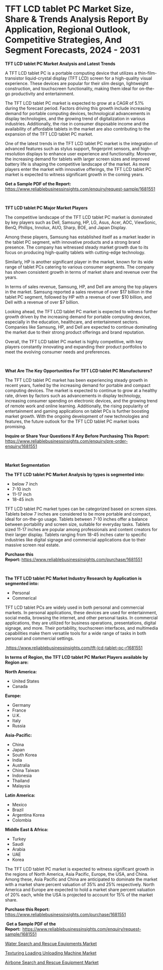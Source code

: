 <p><h1>TFT LCD tablet PC Market Size, Share & Trends Analysis Report By Application, Regional Outlook, Competitive Strategies, And Segment Forecasts, 2024 - 2031</h1></p><p><strong>TFT LCD tablet PC Market Analysis and Latest Trends</strong></p>
<p><p>A TFT LCD tablet PC is a portable computing device that utilizes a thin-film-transistor liquid-crystal display (TFT LCD) screen for a high-quality visual experience. These devices are popular for their slim design, lightweight construction, and touchscreen functionality, making them ideal for on-the-go productivity and entertainment.</p><p>The TFT LCD tablet PC market is expected to grow at a CAGR of 5.1% during the forecast period. Factors driving this growth include increasing demand for portable computing devices, technological advancements in display technologies, and the growing trend of digitalization in various industries. Additionally, the rise in consumer disposable income and the availability of affordable tablets in the market are also contributing to the expansion of the TFT LCD tablet PC market.</p><p>One of the latest trends in the TFT LCD tablet PC market is the integration of advanced features such as stylus support, fingerprint sensors, and high-resolution displays to enhance user experience and functionality. Moreover, the increasing demand for tablets with larger screen sizes and improved battery life is shaping the competitive landscape of the market. As more players enter the market with innovative offerings, the TFT LCD tablet PC market is expected to witness significant growth in the coming years.</p></p>
<p><strong>Get a Sample PDF of the Report:&nbsp;</strong> <a href="https://www.reliablebusinessinsights.com/enquiry/request-sample/1681551">https://www.reliablebusinessinsights.com/enquiry/request-sample/1681551</a></p>
<p>&nbsp;</p>
<p><strong>TFT LCD tablet PC Major Market Players</strong></p>
<p><p>The competitive landscape of the TFT LCD tablet PC market is dominated by key players such as Dell, Samsung, HP, LG, Asus, Acer, AOC, ViewSonic, BenQ, Phillips, Innolux, AUO, Sharp, BOE, and Japan Display.</p><p>Among these players, Samsung has established itself as a market leader in the tablet PC segment, with innovative products and a strong brand presence. The company has witnessed steady market growth due to its focus on producing high-quality tablets with cutting-edge technology.</p><p>Similarly, HP is another significant player in the market, known for its wide range of tablet PCs catering to various consumer segments. The company has shown consistent growth in terms of market share and revenue over the years.</p><p>In terms of sales revenue, Samsung, HP, and Dell are among the top players in the market. Samsung reported a sales revenue of over $17 billion in the tablet PC segment, followed by HP with a revenue of over $10 billion, and Dell with a revenue of over $7 billion.</p><p>Looking ahead, the TFT LCD tablet PC market is expected to witness further growth driven by the increasing demand for portable computing devices, especially in the education, healthcare, and entertainment sectors. Companies like Samsung, HP, and Dell are expected to continue dominating the market due to their strong product offerings and brand reputation.</p><p>Overall, the TFT LCD tablet PC market is highly competitive, with key players constantly innovating and expanding their product portfolios to meet the evolving consumer needs and preferences.</p></p>
<p>&nbsp;</p>
<p><strong>What Are The Key Opportunities For TFT LCD tablet PC Manufacturers?</strong></p>
<p><p>The TFT LCD tablet PC market has been experiencing steady growth in recent years, fueled by the increasing demand for portable and compact computing devices. The market is expected to continue to grow at a healthy rate, driven by factors such as advancements in display technology, increasing consumer spending on electronic devices, and the growing trend of remote work and online learning. Additionally, the rising popularity of entertainment and gaming applications on tablet PCs is further boosting market growth. With the ongoing development of new technologies and features, the future outlook for the TFT LCD tablet PC market looks promising.</p></p>
<p><strong>Inquire or Share Your Questions If Any Before Purchasing This Report:</strong> <a href="https://www.reliablebusinessinsights.com/enquiry/pre-order-enquiry/1681551">https://www.reliablebusinessinsights.com/enquiry/pre-order-enquiry/1681551</a></p>
<p>&nbsp;</p>
<p><strong>Market Segmentation</strong></p>
<p><strong>The TFT LCD tablet PC Market Analysis by types is segmented into:</strong></p>
<p><ul><li>below 7 inch</li><li>7-10 inch</li><li>11-17 inch</li><li>18-45 inch</li></ul></p>
<p><p>TFT LCD tablet PC market types can be categorized based on screen sizes. Tablets below 7 inches are considered to be more portable and compact, ideal for on-the-go usage. Tablets between 7-10 inches offer a balance between portability and screen size, suitable for everyday tasks. Tablets sized 11-17 inches are popular among professionals and content creators for their larger display. Tablets ranging from 18-45 inches cater to specific industries like digital signage and commercial applications due to their massive screen real estate.</p></p>
<p><strong>Purchase this Report:&nbsp;</strong><a href="https://www.reliablebusinessinsights.com/purchase/1681551">https://www.reliablebusinessinsights.com/purchase/1681551</a></p>
<p>&nbsp;</p>
<p><strong>The TFT LCD tablet PC Market Industry Research by Application is segmented into:</strong></p>
<p><ul><li>Personal</li><li>Commerical</li></ul></p>
<p><p>TFT LCD tablet PCs are widely used in both personal and commercial markets. In personal applications, these devices are used for entertainment, social media, browsing the internet, and other personal tasks. In commercial applications, they are utilized for business operations, presentations, digital signage, and more. Their portability, touchscreen interfaces, and multimedia capabilities make them versatile tools for a wide range of tasks in both personal and commercial settings.</p></p>
<p><a href="https://www.reliablebusinessinsights.com/tft-lcd-tablet-pc-r1681551">&nbsp;https://www.reliablebusinessinsights.com/tft-lcd-tablet-pc-r1681551</a></p>
<p><strong>In terms of Region, the TFT LCD tablet PC Market Players available by Region are:</strong></p>
<p>
    <p> <strong> North America: </strong>
        <ul>
            <li>United States</li>
            <li>Canada</li>
        </ul>
        </p> 
    <p> <strong> Europe: </strong>
        <ul>
            <li>Germany</li>
            <li>France</li>
            <li>U.K.</li>
            <li>Italy</li>
            <li>Russia</li>
        </ul>
        </p> 
    <p> <strong> Asia-Pacific: </strong>
        <ul>
            <li>China</li>
            <li>Japan</li>
            <li>South Korea</li>
            <li>India</li>
            <li>Australia</li>
            <li>China Taiwan</li>
            <li>Indonesia</li>
            <li>Thailand</li>
            <li>Malaysia</li>
        </ul>
        </p> 
    <p> <strong> Latin America: </strong>
        <ul>
            <li>Mexico</li>
            <li>Brazil</li>
            <li>Argentina Korea</li>
            <li>Colombia</li>
        </ul>
        </p> 
    <p> <strong> Middle East & Africa: </strong>
        <ul>
            <li>Turkey</li>
            <li>Saudi</li>
            <li>Arabia</li>
            <li>UAE</li>
            <li>Korea</li>
        </ul>
    </p>
    </p>
<p><p>The TFT LCD tablet PC market is expected to witness significant growth in the regions of North America, Asia Pacific, Europe, the USA, and China. Among these, Asia Pacific and China are anticipated to dominate the market with a market share percent valuation of 35% and 25% respectively. North America and Europe are expected to hold a market share percent valuation of 20% each, while the USA is projected to account for 15% of the market share.</p></p>
<p><strong>Purchase this Report: </strong><a href="https://www.reliablebusinessinsights.com/purchase/1681551">https://www.reliablebusinessinsights.com/purchase/1681551</a></p>
<p>&nbsp;<strong>Get a Sample PDF of the Report:&nbsp;&nbsp;</strong><a href="https://www.reliablebusinessinsights.com/enquiry/request-sample/1681551">https://www.reliablebusinessinsights.com/enquiry/request-sample/1681551</a></p>
<p><strong></strong></p>
<p><p><a href="https://view.publitas.com/reportprime-1/water-search-and-rescue-equipments-market-size-and-market-trends-complete-industry-overview-2024-to-2031/">Water Search and Rescue Equipments Market</a></p><p><a href="https://view.publitas.com/reportprime-1/texturing-loading-unloading-machine-market-size-cagr-trends-2024-2030/">Texturing Loading Unloading Machine Market</a></p><p><a href="https://view.publitas.com/reportprime-1/airbone-search-and-rescue-equipment-market-size-market-outlook-and-market-forecast-2024-to-2031/">Airbone Search and Rescue Equipment Market</a></p></p>